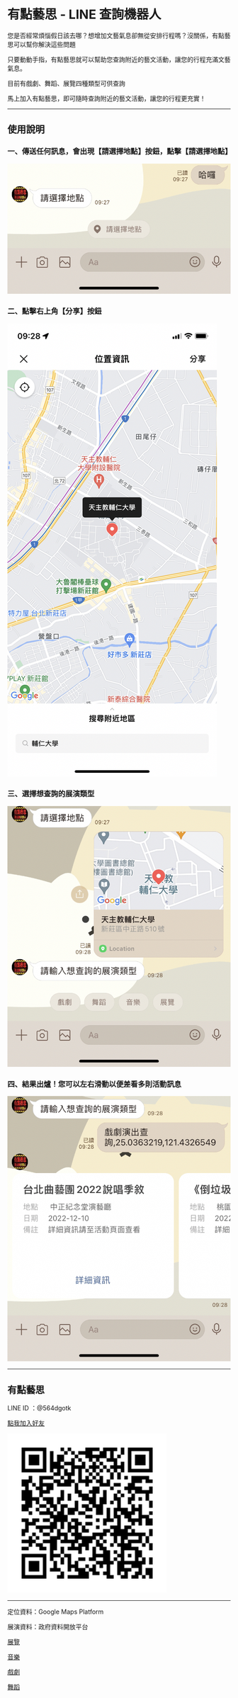 # 有點藝思 - LINE 查詢機器人

您是否經常煩惱假日該去哪？想增加文藝氣息卻無從安排行程嗎？沒關係，有點藝思可以幫你解決這些問題

只要動動手指，有點藝思就可以幫助您查詢附近的藝文活動，讓您的行程充滿文藝氣息。

目前有戲劇、舞蹈、展覽四種類型可供查詢

馬上加入有點藝思，即可隨時查詢附近的藝文活動，讓您的行程更充實！

---

## 使用說明

### 一、傳送任何訊息，會出現【請選擇地點】按鈕，點擊【請選擇地點】
![01](https://github.com/josh19961201/You_Dian_Yi_Si/blob/main/imgs/instructions/01.PNG)

### 二、點擊右上角【分享】按鈕
![02](https://github.com/josh19961201/You_Dian_Yi_Si/blob/main/imgs/instructions/02.PNG)

### 三、選擇想查詢的展演類型
![03](https://github.com/josh19961201/You_Dian_Yi_Si/blob/main/imgs/instructions/03.PNG)

### 四、結果出爐！您可以左右滑動以便差看多則活動訊息
![04](https://github.com/josh19961201/You_Dian_Yi_Si/blob/main/imgs/instructions/04.PNG)

---

## 有點藝思

LINE ID ：@564dgotk


[點我加入好友](https://lin.ee/l2NORCX)

![有點藝思](./QR%20code.png)

---

定位資料：Google Maps Platform

展演資料：政府資料開放平台

[展覽](https://data.gov.tw/dataset/6012)

[音樂](https://data.gov.tw/dataset/6017)

[戲劇](https://data.gov.tw/dataset/6016)

[舞蹈](https://data.gov.tw/dataset/6015)


